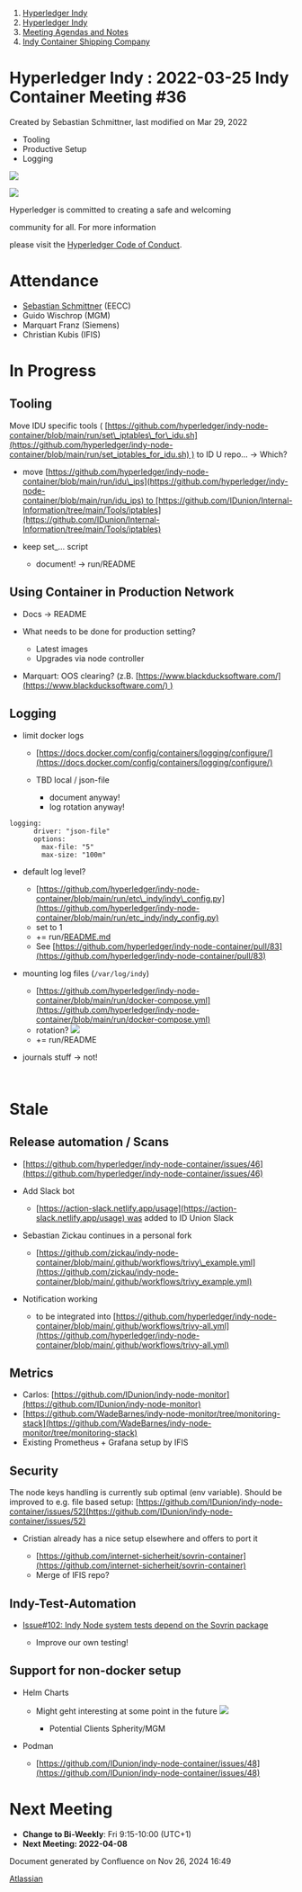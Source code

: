 1. [Hyperledger Indy](index.html)
2. [Hyperledger Indy](Hyperledger-Indy_19464194.html)
3. [Meeting Agendas and Notes](Meeting-Agendas-and-Notes_19464715.html)
4. [Indy Container Shipping Company](Indy-Container-Shipping-Company_19464565.html)

# Hyperledger Indy : 2022-03-25 Indy Container Meeting #36

Created by Sebastian Schmittner, last modified on Mar 29, 2022

- Tooling
- Productive Setup
- Logging

![](https://wiki.hyperledger.org/download/attachments/29034696/Antitrustnotice.png?version=1&modificationDate=1581695654000&api=v2)

![](https://wiki.hyperledger.org/download/attachments/2392771/welcome.png?version=2&modificationDate=1572450107000&api=v2)

Hyperledger is committed to creating a safe and welcoming

community for all. For more information

please visit the [Hyperledger Code of Conduct](https://lf-hyperledger.atlassian.net/wiki/spaces/HYP/pages/19595281/Hyperledger+Code+of+Conduct).

# Attendance

- [Sebastian Schmittner](https://lf-hyperledger.atlassian.net/wiki/people/5f3100521ac29c004582f9d5?ref=confluence) (EECC)
- Guido Wischrop (MGM)
- Marquart Franz (Siemens)
- Christian Kubis (IFIS)

# In Progress

## Tooling

Move IDU specific tools ( [https://github.com/hyperledger/indy-node-container/blob/main/run/set\_iptables\_for\_idu.sh](https://github.com/hyperledger/indy-node-container/blob/main/run/set_iptables_for_idu.sh) ) to ID U repo... → Which?

- move [https://github.com/hyperledger/indy-node-container/blob/main/run/idu\_ips](https://github.com/hyperledger/indy-node-container/blob/main/run/idu_ips) to [https://github.com/IDunion/Internal-Information/tree/main/Tools/iptables](https://github.com/IDunion/Internal-Information/tree/main/Tools/iptables)
- keep set\_... script
  
  - document! → run/README

## Using Container in Production Network

- Docs → README
- What needs to be done for production setting?
  
  - Latest images
  - Upgrades via node controller
- Marquart: OOS clearing? (z.B. [https://www.blackducksoftware.com/](https://www.blackducksoftware.com/) )

## Logging

- limit docker logs
  
  - [https://docs.docker.com/config/containers/logging/configure/](https://docs.docker.com/config/containers/logging/configure/)
  - TBD local / json-file
    
    - document anyway!
    - log rotation anyway!

```
logging:
      driver: "json-file"
      options:
        max-file: "5"
        max-size: "100m"
```

- default log level?
  
  - [https://github.com/hyperledger/indy-node-container/blob/main/run/etc\_indy/indy\_config.py](https://github.com/hyperledger/indy-node-container/blob/main/run/etc_indy/indy_config.py)
  - set to 1
  - += run/[README.md](http://README.md)
  - See [https://github.com/hyperledger/indy-node-container/pull/83](https://github.com/hyperledger/indy-node-container/pull/83)
- mounting log files (`/var/log/indy`)
  
  - [https://github.com/hyperledger/indy-node-container/blob/main/run/docker-compose.yml](https://github.com/hyperledger/indy-node-container/blob/main/run/docker-compose.yml)
  - rotation? ![](https://camo.githubusercontent.com/163bb588effffc0b9d07dac9331ace26e508806732e5f0a66bad309c3a2a5784/68747470733a2f2f6769746875622e6769746875626173736574732e636f6d2f696d616765732f69636f6e732f656d6f6a692f756e69636f64652f323661302e706e67)
  - += run/README
- journals stuff -&gt; not!

`
`

# Stale

## Release automation / Scans

- [https://github.com/hyperledger/indy-node-container/issues/46](https://github.com/hyperledger/indy-node-container/issues/46)
- Add Slack bot
  
  - [https://action-slack.netlify.app/usage](https://action-slack.netlify.app/usage) was added to ID Union Slack
- Sebastian Zickau continues in a personal fork
  
  - [https://github.com/zickau/indy-node-container/blob/main/.github/workflows/trivy\_example.yml](https://github.com/zickau/indy-node-container/blob/main/.github/workflows/trivy_example.yml)
- Notification working
  
  - to be integrated into [https://github.com/hyperledger/indy-node-container/blob/main/.github/workflows/trivy-all.yml](https://github.com/hyperledger/indy-node-container/blob/main/.github/workflows/trivy-all.yml)

## Metrics

- Carlos: [https://github.com/IDunion/indy-node-monitor](https://github.com/IDunion/indy-node-monitor)
- [https://github.com/WadeBarnes/indy-node-monitor/tree/monitoring-stack](https://github.com/WadeBarnes/indy-node-monitor/tree/monitoring-stack)
- Existing Prometheus + Grafana setup by IFIS

## Security

The node keys handling is currently sub optimal (env variable). Should be improved to e.g. file based setup: [https://github.com/IDunion/indy-node-container/issues/52](https://github.com/IDunion/indy-node-container/issues/52)

- Cristian already has a nice setup elsewhere and offers to port it
  
  - [https://github.com/internet-sicherheit/sovrin-container](https://github.com/internet-sicherheit/sovrin-container)
  - Merge of IFIS repo?

## Indy-Test-Automation

- [Issue#102: Indy Node system tests depend on the Sovrin package](https://github.com/hyperledger/indy-test-automation/issues/102)
  
  - Improve our own testing!

## Support for non-docker setup

- Helm Charts
  
  - Might geht interesting at some point in the future ![](https://camo.githubusercontent.com/7e4cf683aeb643293367a81dbbea274c542be3b6c2d6ed4b9d671ef8bfc19f0c/68747470733a2f2f6769746875622e6769746875626173736574732e636f6d2f696d616765732f69636f6e732f656d6f6a692f756e69636f64652f31663630392e706e67)
    
    - Potential Clients Spherity/MGM
- Podman
  
  - [https://github.com/IDunion/indy-node-container/issues/48](https://github.com/IDunion/indy-node-container/issues/48)

# Next Meeting

- **Change to Bi-Weekly**: Fri 9:15-10:00 (UTC+1)
- **Next Meeting: 2022-04-08**

Document generated by Confluence on Nov 26, 2024 16:49

[Atlassian](http://www.atlassian.com/)
